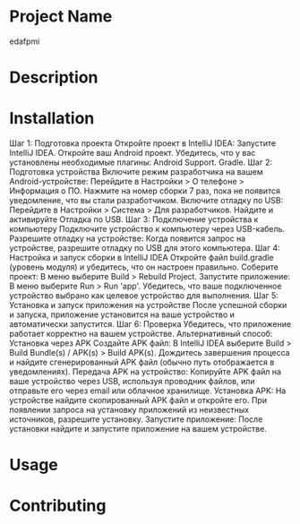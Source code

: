 # Project Name
edafpmi
# Description

# Installation
Шаг 1: Подготовка проекта
Откройте проект в IntelliJ IDEA:
Запустите IntelliJ IDEA.
Откройте ваш Android проект.
Убедитесь, что у вас установлены необходимые плагины:
Android Support.
Gradle.
Шаг 2: Подготовка устройства
Включите режим разработчика на вашем Android-устройстве:
Перейдите в Настройки > О телефоне > Информация о ПО.
Нажмите на номер сборки 7 раз, пока не появится уведомление, что вы стали разработчиком.
Включите отладку по USB:
Перейдите в Настройки > Система > Для разработчиков.
Найдите и активируйте Отладка по USB.
Шаг 3: Подключение устройства к компьютеру
Подключите устройство к компьютеру через USB-кабель.
Разрешите отладку на устройстве:
Когда появится запрос на устройстве, разрешите отладку по USB для этого компьютера.
Шаг 4: Настройка и запуск сборки в IntelliJ IDEA
Откройте файл build.gradle (уровень модуля) и убедитесь, что он настроен правильно.
Соберите проект:
В меню выберите Build > Rebuild Project.
Запустите приложение:
В меню выберите Run > Run 'app'.
Убедитесь, что ваше подключенное устройство выбрано как целевое устройство для выполнения.
Шаг 5: Установка и запуск приложения на устройстве
После успешной сборки и запуска, приложение установится на ваше устройство и автоматически запустится.
Шаг 6: Проверка
Убедитесь, что приложение работает корректно на вашем устройстве.
Альтернативный способ: Установка через APK
Создайте APK файл:
В IntelliJ IDEA выберите Build > Build Bundle(s) / APK(s) > Build APK(s).
Дождитесь завершения процесса и найдите сгенерированный APK файл (обычно путь отображается в уведомлениях).
Передача APK на устройство:
Копируйте APK файл на ваше устройство через USB, используя проводник файлов, или отправьте его через email или облачное хранилище.
Установка APK:
На устройстве найдите скопированный APK файл и откройте его.
При появлении запроса на установку приложений из неизвестных источников, разрешите установку.
Запустите приложение:
После установки найдите и запустите приложение на вашем устройстве.

# Usage

# Contributing
